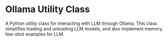 # Ollama Utility Class

A Python utility class for interacting with LLM through Ollama. This class simplifies loading and unloading LLM models, and also implement memory, few-shot examples for LLM.
